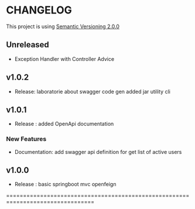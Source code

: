 <!--
*** "A changelog is a log or record of all notable changes made to a project.
*** The project is often a website or software project, and the changelog
*** usually includes records of changes such as bug fixes, new features,
*** etc.” – Wikipedia

## v0.0.0

### New Features

### Updates / Improvements

### Fixes

-->

CHANGELOG
================================================================================
This project is using [Semantic Versioning 2.0.0](http://semver.org/)

## Unreleased
- Exception Handler with Controller Advice 

## v1.0.2
- Release: laboratorie about swagger code gen added jar utility cli

## v1.0.1
- Release : added OpenApi documentation

### New Features
- Documentation: add swagger api definition for get list of active users 

## v1.0.0
 - Release : basic springboot mvc openfeign
 
 ================================================================================

